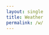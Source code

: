 ```yaml
---
layout: single
title: Weather
permalink: /w/
---
```


<script>(function(T,h,i,n,k,P,a,g,e){g=function(){P=h.createElement(i);a=h.getElementsByTagName(i)[0];P.src=k;P.charset="utf-8";P.async=1;a.parentNode.insertBefore(P,a)};T["ThinkPageWeatherWidgetObject"]=n;T[n]||(T[n]=function(){(T[n].q=T[n].q||[]).push(arguments)});T[n].l=+new Date();if(T.attachEvent){T.attachEvent("onload",g)}else{T.addEventListener("load",g,false)}}(window,document,"script","tpwidget","//widget.seniverse.com/widget/chameleon.js"))</script>
<script>tpwidget("init", {
    "flavor": "bubble",
    "location": "WS09DNWE9K51",
    "geolocation": "disabled",
    "position": "top-left",
    "margin": "10px 10px",
    "language": "zh-chs",
    "unit": "c",
    "theme": "chameleon",
    "uid": "UCDB49DF3F",
    "hash": "a7dc73391dbbcc3b001bf98cc9311266"
});
tpwidget("show");</script>